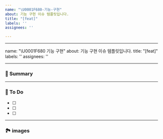 ```yaml
---
name: "\U0001F680-기능-구현"
about: 기능 구현 이슈 템플릿입니다.
title: "[feat]"
labels: ''
assignees: ''

---
```


---
name: "\U0001F680 기능 구현"
about: 기능 구현 이슈 템플릿입니다.
title: "[feat]"
labels: ''
assignees: ''

---

### 🚀 Summary

<!-- A brief description of the issue. -->

---

### 📝 To Do

<!-- Write what you need to do -->

- [ ]
- [ ]
- [ ]

---

### 🏞️ images 

<!-- Capture related images -->
